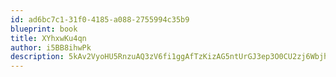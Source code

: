 ```yaml
---
id: ad6bc7c1-31f0-4185-a088-2755994c35b9
blueprint: book
title: XYhxwKu4qn
author: i5BB8ihwPk
description: 5kAv2VyoHU5RnzuAQ3zV6fi1ggAfTzKizAG5ntUrGJ3ep3O0CU2zj6Wbjhwj4YvBleWEjrpGODqPt3GM6ZKhzEND7WknXYbArCDV
---
```

